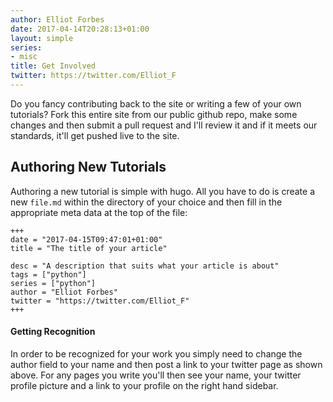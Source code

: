 ```yaml
---
author: Elliot Forbes
date: 2017-04-14T20:28:13+01:00
layout: simple
series:
- misc
title: Get Involved
twitter: https://twitter.com/Elliot_F
---
```


Do you fancy contributing back to the site or writing a few of your own tutorials? Fork this entire site from our public github repo, make some changes and then submit a pull request and I'll review it and if it meets our standards, it'll get pushed live to the site.

## Authoring New Tutorials

Authoring a new tutorial is simple with hugo. All you have to do is create a new `file.md` within the directory of your choice and then fill in the appropriate meta data at the top of the file:

```t
+++
date = "2017-04-15T09:47:01+01:00"
title = "The title of your article"

desc = "A description that suits what your article is about"
tags = ["python"]
series = ["python"]
author = "Elliot Forbes"
twitter = "https://twitter.com/Elliot_F"
+++
```

#### Getting Recognition

In order to be recognized for your work you simply need to change the author field to your name and then post a link to your twitter page as shown above. For any pages you write you'll then see your name, your twitter profile picture and a link to your profile on the right hand sidebar.


